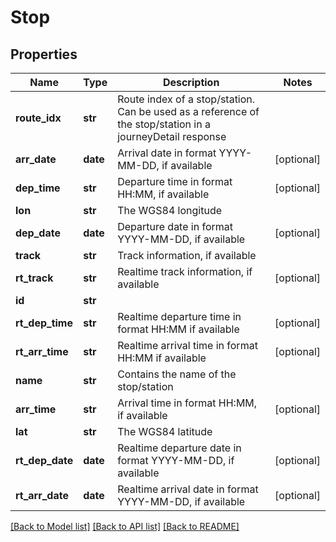 # Stop

## Properties
Name | Type | Description | Notes
------------ | ------------- | ------------- | -------------
**route_idx** | **str** | Route index of a stop/station. Can be used as a reference of the stop/station in a journeyDetail response | 
**arr_date** | **date** | Arrival date in format YYYY-MM-DD, if available | [optional] 
**dep_time** | **str** | Departure time in format HH:MM, if available | [optional] 
**lon** | **str** | The WGS84 longitude | 
**dep_date** | **date** | Departure date in format YYYY-MM-DD, if available | [optional] 
**track** | **str** | Track information, if available | 
**rt_track** | **str** | Realtime track information, if available | [optional] 
**id** | **str** |  | 
**rt_dep_time** | **str** | Realtime departure time in format HH:MM if available | [optional] 
**rt_arr_time** | **str** | Realtime arrival time in format HH:MM if available | [optional] 
**name** | **str** | Contains the name of the stop/station | 
**arr_time** | **str** | Arrival time in format HH:MM, if available | [optional] 
**lat** | **str** | The WGS84 latitude | 
**rt_dep_date** | **date** | Realtime departure date in format YYYY-MM-DD, if available | [optional] 
**rt_arr_date** | **date** | Realtime arrival date in format YYYY-MM-DD, if available | [optional] 

[[Back to Model list]](../README.md#documentation-for-models) [[Back to API list]](../README.md#documentation-for-api-endpoints) [[Back to README]](../README.md)


